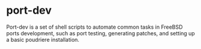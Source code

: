 port-dev
========

Port-dev is a set of shell scripts to automate common tasks in FreeBSD ports
development, such as port testing, generating patches, and setting up a basic
poudriere installation.
